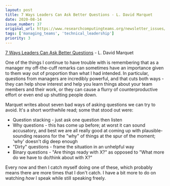 ```yaml
---
layout: post
title: 7 Ways Leaders Can Ask Better Questions - L. David Marquet
date: 2020-08-14
issue_number: 37
original_url: https://www.researchcomputingteams.org/newsletter_issues/0037
tags: ['managing_teams', 'technical_leadership']
priority: 3
---
```


<!-- markdownlint-disable MD033 -->
<!-- markdownlint-disable MD041 -->
<!-- markdownlint-disable MD049 -->

[7 Ways Leaders Can Ask Better Questions](https://marker.medium.com/7-ways-leaders-can-ask-better-questions-e26d3b2c0b73) - L. David Marquet

One of the things I continue to have trouble with is remembering that as a manager my off-the-cuff remarks can sometimes have an importance given to them way out of proportion than what I had intended. In particular, questions from managers are incredibly powerful, and that cuts both ways - they can help show interest and help you learn things about your team members and their work, or they can cause a flurry of counterproductive effort or even end up shutting people down.

Marquet writes about seven bad ways of asking questions we can try to avoid. It's a short worthwhile read; some that stood out were:

- Question stacking - just ask one question then listen
- Why questions - this has come up before; at worst it can sound accusatory, and best we are all really good at coming up with plausible-sounding reasons for the "why" of things at the spur of the moment; 'why' doesn't dig deep enough
- "Dirty" questions - frame the situation in an unhelpful way
- Binary questions - "Are things ready with X?" as opposed to "What more do we have to do/think about with X?"

Every now and then I catch myself doing one of these, which probably means there are more times that I don't catch. I have a bit more to do on watching *how* I speak while still speaking freely.
